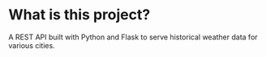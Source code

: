 # What is this project?
A REST API built with Python and Flask to serve historical weather data for various cities.